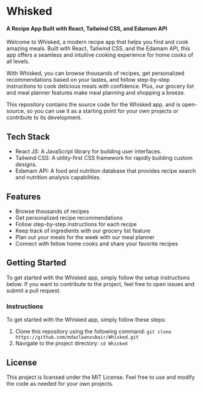 # Whisked
#### A Recipe App Built with React, Tailwind CSS, and Edamam API
 Welcome to Whisked, a modern recipe app that helps you find and cook amazing meals. Built with React, Tailwind CSS, and the Edamam API, this app offers a seamless and intuitive cooking experience for home cooks of all levels.

 With Whisked, you can browse thousands of recipes, get personalized recommendations based on your tastes, and follow step-by-step instructions to cook delicious meals with confidence. Plus, our grocery list and meal planner features make meal planning and shopping a breeze.

 This repository contains the source code for the Whisked app, and is open-source, so you can use it as a starting point for your own projects or contribute to its development.

## Tech Stack
* React JS: A JavaScript library for building user interfaces.
* Tailwind CSS: A utility-first CSS framework for rapidly building custom designs.
* Edamam API: A food and nutrition database that provides recipe search and nutrition analysis capabilities.
## Features
* Browse thousands of recipes
* Get personalized recipe recommendations
* Follow step-by-step instructions for each recipe
* Keep track of ingredients with our grocery list feature
* Plan out your meals for the week with our meal planner
* Connect with fellow home cooks and share your favorite recipes
## Getting Started
 To get started with the Whisked app, simply follow the setup instructions below. If you want to contribute to the project, feel free to open issues and submit a pull request.
### Instructions
 To get started with the Whisked app, simply follow these steps:

1. Clone this repository using the following command: `git clone https://github.com/mdazlaanzubair/Whisked.git`
2. Navigate to the project directory: `cd Whisked`

## License
 This project is licensed under the MIT License. Feel free to use and modify the code as needed for your own projects.